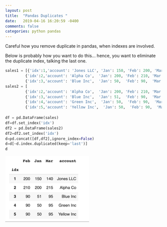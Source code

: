 ```yaml
---
layout: post
title:  "Pandas Duplicates "
date:   2019-04-16 16:20:59 -0400 
comments: false
categories: python pandas
---
```


Careful how you remove duplicate in pandas, when indexes are involved.

Below is probably how you want to do this... hence, you want to eliminate
the duplicate index, talking the last one.


```python
sales1 = [{'idx':1,'account': 'Jones LLC', 'Jan': 150, 'Feb': 200, 'Mar': 140},
         {'idx':2,'account': 'Alpha Co',  'Jan': 200, 'Feb': 210, 'Mar': 215},
         {'idx':3,'account': 'Blue Inc',  'Jan': 50,  'Feb': 90,  'Mar': 95 }]
sales2 = [
         {'idx':2,'account': 'Alpha Co',  'Jan': 200, 'Feb': 210, 'Mar': 215},
         {'idx':3,'account': 'Blue Inc',  'Jan': 51,  'Feb': 90,  'Mar': 95 },
         {'idx':4,'account': 'Green Inc',  'Jan': 50,  'Feb': 90,  'Mar': 95 },
         {'idx':5,'account': 'Yellow Inc',  'Jan': 50,  'Feb': 90,  'Mar': 95 }]

df = pd.DataFrame(sales)
df=df.set_index('idx')
df2 = pd.DataFrame(sales2)
df2=df2.set_index('idx')
d=pd.concat([df,df2],ignore_index=False)
d=d[~d.index.duplicated(keep='last')]
d

```
<img src="https://github.com/mchirico/mchirico.github.io/raw/master/p/images/pandasDups0.png" alt="drawing" width="270"/>

<div id="fb-root"></div>
<script>(function(d, s, id) {
  var js, fjs = d.getElementsByTagName(s)[0];
  if (d.getElementById(id)) return;
  js = d.createElement(s); js.id = id;
  js.src = "//connect.facebook.net/en_US/sdk.js#xfbml=1&version=v2.8&appId=671657696349259";
  fjs.parentNode.insertBefore(js, fjs);
}(document, 'script', 'facebook-jssdk'));</script>


<!--  Enter text below, if you want -->


<div class="fb-comments"  data-numposts="5"></div>






